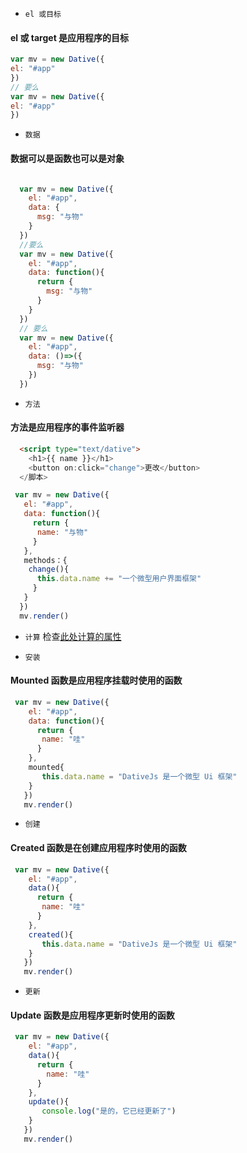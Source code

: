 - ``el 或目标``

#### el 或 target 是应用程序的目标
  
  ```js
var mv = new Dative({
  el: "#app"
})
// 要么
var mv = new Dative({
  el: "#app"
})
  ```
- ``数据``

#### 数据可以是函数也可以是对象

```js

  var mv = new Dative({
    el: "#app",
    data: {
      msg: "与物"
    }
  })
  //要么
  var mv = new Dative({
    el: "#app",
    data: function(){
      return {
        msg: "与物"
      }
    }
  })
  // 要么
  var mv = new Dative({
    el: "#app",
    data: ()=>({
      msg: "与物"
    })
  })

```

- ``方法``

#### 方法是应用程序的事件监听器

```html
  <script type="text/dative">
    <h1>{{ name }}</h1>
    <button on:click="change">更改</button>
  </脚本>
```
```js
 var mv = new Dative({
   el: "#app",
   data: function(){
     return {
      name: "与物"
     }
   },
   methods：{
    change(){
      this.data.name += "一个微型用户界面框架"
     }
   }
  })
  mv.render()
```
- ``计算``
检查[此处计算的属性](/chinese/computed)

- ``安装``

#### Mounted 函数是应用程序挂载时使用的函数

```js
 var mv = new Dative({
    el: "#app",
    data: function(){
      return {
       name: "哇"
      }
    },
    mounted{
       this.data.name = "DativeJs 是一个微型 Ui 框架"
    }
   })
   mv.render()
```

- ``创建``

#### Created 函数是在创建应用程序时使用的函数

```js
 var mv = new Dative({
    el: "#app",
    data(){
      return {
       name: "哇"
      }
    },
    created(){
       this.data.name = "DativeJs 是一个微型 Ui 框架"
    }
   })
   mv.render()
```

- ``更新``

#### Update 函数是应用程序更新时使用的函数

```js
 var mv = new Dative({
    el: "#app",
    data(){
      return {
        name: "哇"
      }
    },
    update(){
       console.log("是的，它已经更新了")
    }
   })
   mv.render()
```